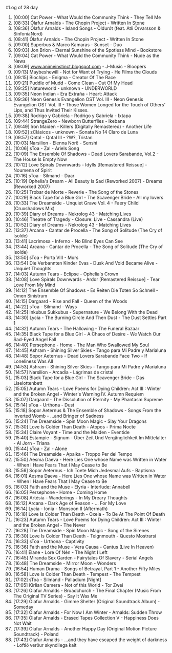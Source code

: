 #Log of 28 day

1. [00:00] Cat Power - What Would the Community Think - They Tell Me
1. [08:33] Ólafur Arnalds - The Chopin Project - Written In Stone
1. [08:36] Ólafur Arnalds - Island Songs - Öldurót (feat. Atli Örvarsson & SinfoniaNord)
1. [08:41] Ólafur Arnalds - The Chopin Project - Written In Stone
1. [09:00] Superbus & Marco Kamaras - Sunset - Duo
1. [09:03] Jon Brion - Eternal Sunshine of the Spotless Mind - Bookstore
1. [09:04] Cat Power - What Would the Community Think - Nude as the News
1. [09:09] www.animeinstinct.blogspot.com - J-Music - Bloopers
1. [09:13] Maybeshewill - Not for Want of Trying - He Films the Clouds
1. [09:15] Biochips - Enigma - Creator Of The Race
1. [09:21] Puddle of Mudd - Come Clean - Out Of My Head
1. [09:25] Natureworld - unknown - UNDERWORLD
1. [09:35] Neon Indian - Era Extraña - Heart: Attack
1. [09:36] Neon Genesis Evangelion OST Vol. III - Neon Genesis Evangelion OST Vol. III - Those Women Longed for the Touch of Others' Lips, and Thus Invited Their Kisses.
1. [09:38] Rodrigo y Gabriela - Rodrigo y Gabriela - Ixtapa
1. [09:44] StrangeZero - Newborn Butterflies - Ikebana
1. [09:49] Iron Maiden - Killers (Digitally Remastered) - Another Life
1. [09:52] zClásicos - unknown - Sonata No 14 Claro de Luna
1. [09:57] Qntal - Qntal III - ?W?, Tristan
1. [10:03] Narsilion - Elenna Nórë - Senshi
1. [10:06] sToa - Zal - Ariels Song
1. [10:09] The Ensemble Of Shadows - Dead Lovers Sarabande, Vol.2 - The House Is Empty Now
1. [10:12] Love Spirals Downwards - Idylls [Remastered Reissue] - Noumena of Spirit
1. [10:16] sToa - Silmand - Daar
1. [10:19] Ophelia's Dream - All Beauty Is Sad (Reworked 2007) - Dreams (Reworked 2007)
1. [10:25] Trobar de Morte - Reverie - The Song of the Stones
1. [10:29] Black Tape for a Blue Girl - The Scavenger Bride - All my lovers
1. [10:33] The Dreamside - Unquiet Grave Vol. 4 - Faery Child (Cruxshadows Mix)
1. [10:39] Diary of Dreams - Nekrolog 43 - Matching Lives
1. [10:46] Theatre of Tragedy - Closure: Live - Cassandra (Live)
1. [10:52] Diary of Dreams - Nekrolog 43 - Matching Lives
1. [13:37] Arcana - Cantar de Procella - The Song of Solitude (The Cry of Isolde)
1. [13:41] Lacrimosa - Inferno - No Blind Eyes Can See
1. [13:44] Arcana - Cantar de Procella - The Song of Solitude (The Cry of Isolde)
1. [13:50] sToa - Porta VIII - Mors
1. [13:54] Die Verbannten Kinder Evas - Dusk And Void Became Alive - Unquiet Thoughts
1. [14:03] Autumn Tears - Eclipse - Ophelia's Crown
1. [14:08] Love Spirals Downwards - Ardor [Remastered Reissue] - Tear Love From My Mind
1. [14:12] The Ensemble Of Shadows - Es Reiten Die Toten So Schnell - Omen Sinistrum
1. [14:15] Dargaard - Rise and Fall - Queen of the Woods
1. [14:22] sToa - Silmand - Ways
1. [14:25] Inkubus Sukkubus - Supernature - We Belong With the Dead
1. [14:30] Lycia - The Burning Circle And Then Dust - The Dust Settles Part 1
1. [14:32] Autumn Tears - The Hallowing - The Funeral Bazaar
1. [14:35] Black Tape for a Blue Girl - A Chaos of Desire - We Watch Our Sad-Eyed Angel Fall
1. [14:40] Persephone - Home - The Man Who Swallowed My Soul
1. [14:45] Ashram - Shining Silver Skies - Tango para Mi Padre y Marialuna
1. [14:48] Sopor Aeternus - Dead Lovers Sarabande Face Two - If Loneliness Was All
1. [14:53] Ashram - Shining Silver Skies - Tango para Mi Padre y Marialuna
1. [14:57] Narsilion - Arcadia - Lágrimas de cristal
1. [15:03] Black Tape for a Blue Girl - The Scavenger Bride - Das Liselottenbett
1. [15:05] Autumn Tears - Love Poems for Dying Children: Act III : Winter and the Broken Angel - Winter's Warning IV. Autumn Requiem
1. [15:07] Dargaard - The Dissolution of Eternity - My Phantasm Supreme
1. [15:14] sToa - Urthona - Dust
1. [15:18] Sopor Aeternus & The Ensemble of Shadows - Songs From the Inverted Womb - ...and Bringer of Sadness
1. [15:24] The Dreamside - Spin Moon Magic - Slay Your Dragons
1. [15:30] Love Is Colder Than Death - Atopos - Prima Nocte
1. [15:34] Claire Voyant - Time and the Maiden - Eventide
1. [15:40] Estampie - Signum - Über Zeit Und Vergänglichkeit Im Mittelalter - Al Jorn - Triana
1. [15:44] sToa - Zal - Alone
1. [15:46] The Dreamside - Apaika - Troppo Per del Tempo
1. [15:50] Aesma Daeva - Here Lies One whose Name was Written in Water - When I Have Fears That I May Cease to Be
1. [15:56] Sopor Aeternus - Ich Toete Mich Jedesmal Aufs - Baptisma
1. [16:01] Aesma Daeva - Here Lies One whose Name was Written in Water - When I Have Fears That I May Cease to Be
1. [16:03] Faith and the Muse - Elyria - Interlude: Annabell
1. [16:05] Persephone - Home - Coming Home
1. [16:08] Artésia - Wanderings - In My Dreary Thoughts
1. [16:12] Arcana - Dark Age of Reason - ... For My Love
1. [16:14] Lycia - Ionia - Monsoon II (Aftermath)
1. [16:18] Love Is Colder Than Death - Oxeia - To Be At The Point Of Death
1. [16:23] Autumn Tears - Love Poems for Dying Children: Act III : Winter and the Broken Angel - The Never
1. [16:28] The Dreamside - Spin Moon Magic - Song of the Sirenes
1. [16:30] Love Is Colder Than Death - Teignmouth - Questo Mostrarsi
1. [16:33] sToa - Urthona - Captivity
1. [16:36] Faith and the Muse - Vera Causa - Cantus (Live In Heaven)
1. [16:41] Elane - Lore Of Nén - The Night I Left
1. [16:45] Miranda Sex Garden - Fairytales Of Slavery - Serial Angels
1. [16:48] The Dreamside - Mirror Moon - Wonders
1. [16:54] Human Drama - Songs of Betrayal, Part 1 - Another Fifty Miles
1. [16:58] Love Is Colder Than Death - Tempest - The Tempest
1. [17:02] sToa - Silmand - Palladium [Night]
1. [17:05] Kirlian Camera - Not of this World - Tor Zwei
1. [17:26] Ólafur Arnalds - Broadchurch - The Final Chapter (Music From The Original TV Series) - Say It Was Me
1. [17:29] Ólafur Arnalds - Gimme Shelter (Original Soundtrack Album) - Someday
1. [17:32] Ólafur Arnalds - For Now I Am Winter - Arnalds: Sudden Throw
1. [17:35] Ólafur Arnalds - Erased Tapes Collection V - Happiness Does Not Wait
1. [17:39] Ólafur Arnalds - Another Happy Day (Original Motion Picture Soundtrack) - Poland
1. [17:43] Ólafur Arnalds - ...and they have escaped the weight of darkness - Loftið verður skyndilega kalt
